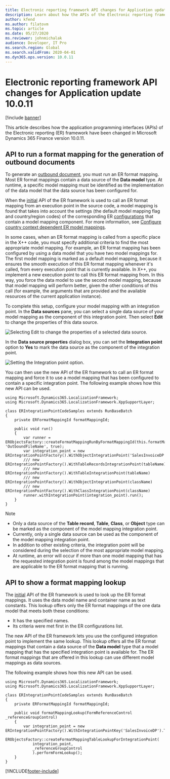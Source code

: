 ```yaml
---
title: Electronic reporting framework API changes for Application update 10.0.11
description: Learn about how the APIs of the Electronic reporting framework have been changed in Microsoft Dynamics 365 Finance version 10.0.11.
author: kfend
ms.author: filatovm
ms.topic: article
ms.date: 05/27/2020
ms.reviewer: johnmichalak
audience: Developer, IT Pro
ms.search.region: Global
ms.search.validFrom: 2020-04-01
ms.dyn365.ops.version: 10.0.11
---
```


# Electronic reporting framework API changes for Application update 10.0.11

[!include [banner](../includes/banner.md)]

This article describes how the application programming interfaces (APIs) of the Electronic reporting (ER) framework have been changed in Microsoft Dynamics 365 Finance version 10.0.11.

## API to run a format mapping for the generation of outbound documents

To generate an [outbound document](general-electronic-reporting.md#configuring-data-model-mappings-for-outgoing-documents), you must run an ER format mapping. Most ER format mappings contain a data source of the **Data model** type. At runtime, a specific model mapping must be identified as the implementation of the data model that the data source has been configured for.

When the [initial](er-apis-app73.md#code-to-run-a-format-mapping-for-data-export) API of the ER framework is used to call an ER format mapping from an execution point in the source code, a model mapping is found that takes into account the settings (the default model mapping flag and country/region codes) of the corresponding ER [configurations](general-electronic-reporting.md#Configuration) that contain a model mapping component. For more information, see [Configure country context dependent ER model mappings](er-country-dependent-model-mapping.md).

In some cases, when an ER format mapping is called from a specific place in the X++ code, you must specify additional criteria to find the most appropriate model mapping. For example, an ER format mapping has been configured by using a data model that you have two model mappings for. The first model mapping is marked as a default model mapping, because it ensures the smooth execution of this ER format mapping whenever it's called, from every execution point that is currently available. In X++, you implement a new execution point to call this ER format mapping from. In this way, you force the data model to use the second model mapping, because that model mapping will perform better, given the other conditions of this call (for example, the arguments that are provided and the available resources of the current application instance).

To complete this setup, configure your model mapping with an integration point. In the **Data sources** pane, you can select a single data source of your model mapping as the component of this integration point. Then select **Edit** to change the properties of this data source.

![Selecting Edit to change the properties of a selected data source.](./media/er-api-ds-integration-point1.png)

In the **Data source properties** dialog box, you can set the **Integration point** option to **Yes** to mark the data source as the component of the integration point.

![Setting the Integration point option.](./media/er-api-ds-integration-point2.png)

You can then use the new API of the ER framework to call an ER format mapping and force it to use a model mapping that has been configured to contain a specific integration point. The following example shows how this new API can be used.

```xpp
using Microsoft.Dynamics365.LocalizationFramework;
using Microsoft.Dynamics365.LocalizationFramework.XppSupportLayer;

class ERIntegrationPointCodeSamples extends RunBaseBatch
{
    private ERFormatMappingId formatMappingId;

    public void run()
    {
        var runner = ERObjectsFactory::createFormatMappingRunByFormatMappingId(this.formatMappingId, 'OutboundFileName', true);
        var integration_point = new ERIntegrationPointFactory().WithObjectIntegrationPoint('SalesInvoiceDP').ToIntegrationPoint();
        /// new ERIntegrationPointFactory().WithTableRecordsIntegrationPoint(tableName)
        /// new ERIntegrationPointFactory().WithTableIntegrationPoint(tableName)
        /// new ERIntegrationPointFactory().WithObjectIntegrationPoint(className)
        /// new ERIntegrationPointFactory().WithClassIntegrationPoint(className)
        runner.withIntegrationPoint(integration_point).run();
    }
}
```

> [!NOTE]
> - Only a data source of the **Table record**, **Table**, **Class**, or **Object** type can be marked as the component of the model mapping integration point.
> - Currently, only a single data source can be used as the component of the model mapping integration point.
> - In addition to other existing criteria, the integration point will be considered during the selection of the most appropriate model mapping.
> - At runtime, an error will occur if more than one model mapping that has the requested integration point is found among the model mappings that are applicable to the ER format mapping that is running.

## API to show a format mapping lookup

The [initial](er-apis-app73.md#code-to-display-a-format-mapping-lookup) API of the ER framework is used to look up the ER format mappings. It uses the data model name and container name as text constants. This lookup offers only the ER format mappings of the one data model that meets both these conditions:

- It has the specified names.
- Its criteria were met first in the ER configurations list.

The new API of the ER framework lets you use the configured integration point to implement the same lookup. This lookup offers all the ER format mappings that contain a data source of the **Data model** type that a model mapping that has the specified integration point is available for. The ER format mappings that are offered in this lookup can use different model mappings as data sources.

The following example shows how this new API can be used.

```xpp
using Microsoft.Dynamics365.LocalizationFramework;
using Microsoft.Dynamics365.LocalizationFramework.XppSupportLayer;

class ERIntegrationPointCodeSamples extends RunBaseBatch
{
    private ERFormatMappingId formatMappingId;

    public void formatMappingLookup(FormReferenceControl _referenceGroupControl)
    {
        var integration_point = new ERIntegrationPointFactory().WithIntegrationPointKey('SalesInvoiceDP').ToIntegrationPoint();
        ERObjectsFactory::createFormatMappingTableLookupForIntegrationPoint(
            integration_point,
            _referenceGroupControl
            ).performFormLookup();
    }
}
```


[!INCLUDE[footer-include](../../../includes/footer-banner.md)]
